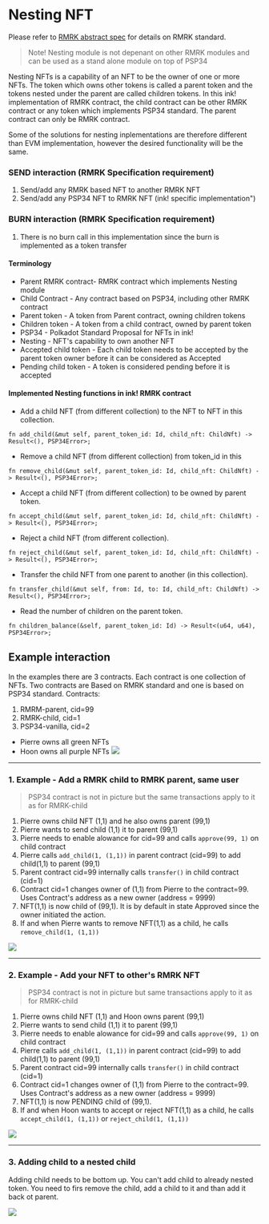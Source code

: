 # Nesting NFT
Please refer to [RMRK abstract spec](https://github.com/rmrk-team/rmrk-spec/tree/master/standards/abstract) for details on RMRK standard.
> Note! Nesting module is not depenant on other RMRK modules and can be used as a stand alone module on top of PSP34

Nesting NFTs is a capability of an NFT to be the owner of one or more NFTs. The token which owns other tokens is called a parent token and the tokens nested under the parent are called children tokens. 
In this ink! implementation of RMRK contract, the child contract can be other RMRK contract or any token which implements PSP34 standard.
The parent contract can only be RMRK contract.

Some of the solutions for nesting inplementations are therefore different than EVM implementation, however the desired functionality will be the same.

### SEND interaction (RMRK Specification requirement)
1. Send/add any RMRK based NFT to another RMRK NFT
1. Send/add any PSP34 NFT to RMRK NFT (ink! specific implementation")

### BURN interaction (RMRK Specification requirement)
1. There is no burn call in this implementation since the burn is implemented as a token transfer

#### Terminology
* Parent RMRK contract- RMRK contract which implements Nesting module
* Child Contract - Any contract based on PSP34, including other RMRK contract
* Parent token - A token from Parent contract, owning children tokens
* Children token - A token from a child contract, owned by parent token
* PSP34 - Polkadot Standard Proposal for NFTs in ink!
* Nesting - NFT's capability to own another NFT
* Accepted child token - Each child token needs to be accepted by the parent token owner before it can be considered as Accepted
* Pending child token - A token is considered pending before it is accepted
#### Implemented Nesting functions in ink! RMRK contract

* Add a child NFT (from different collection) to the NFT to NFT in this collection.

```
fn add_child(&mut self, parent_token_id: Id, child_nft: ChildNft) -> Result<(), PSP34Error>;
```
* Remove a child NFT (from different collection) from token_id in this
```
fn remove_child(&mut self, parent_token_id: Id, child_nft: ChildNft) -> Result<(), PSP34Error>;
```

* Accept a child NFT (from different collection) to be owned by parent token.
```
fn accept_child(&mut self, parent_token_id: Id, child_nft: ChildNft) -> Result<(), PSP34Error>;
```

* Reject a child NFT (from different collection).
```
fn reject_child(&mut self, parent_token_id: Id, child_nft: ChildNft) -> Result<(), PSP34Error>;
```
* Transfer the child NFT from one parent to another (in this collection).
```
fn transfer_child(&mut self, from: Id, to: Id, child_nft: ChildNft) -> Result<(), PSP34Error>;
```
* Read the number of children on the parent token.
```
fn children_balance(&self, parent_token_id: Id) -> Result<(u64, u64), PSP34Error>;
```


## Example interaction
In the examples there are 3 contracts. Each contract is one collection of NFTs. Two contracts are Based on RMRK standard and one is based on PSP34 standard.
Contracts:
1. RMRM-parent, cid=99
1. RMRK-child, cid=1
1. PSP34-vanilla, cid=2

* Pierre owns all green NFTs
* Hoon owns all purple NFTs
![](https://i.imgur.com/hMawAK4.png)

---
### 1. Example - Add a RMRK child to RMRK parent, same user
> PSP34 contract is not in picture but the same transactions apply to it as for RMRK-child

1. Pierre owns child NFT (1,1) and he also owns parent (99,1)
1. Pierre wants to send child (1,1) it to parent (99,1)
1. Pierre needs to enable alowance for cid=99 and calls `approve(99, 1)` on child contract
1. Pierre calls `add_child(1, (1,1))` in parent contract (cid=99) to add child(1,1) to parent (99,1)
2. Parent contract cid=99 internally calls `transfer()` in child contract (cid=1)
4. Contract cid=1 changes owner of (1,1) from Pierre to the contract=99. Uses Contract's address as a new owner (address = 9999)
5. NFT(1,1) is now child of (99,1). It is by default in state Approved since the owner initiated the action.
6. If and when Pierre wants to remove NFT(1,1) as a child, he calls `remove_child(1, (1,1))`

![](https://i.imgur.com/Xvw92p6.png)

---
### 2. Example - Add your NFT to other's RMRK NFT
> PSP34 contract is not in picture but same transactions apply to it as for RMRK-child
1. Pierre owns child NFT (1,1) and Hoon owns parent (99,1)
1. Pierre wants to send child (1,1) it to parent (99,1)
1. Pierre needs to enable alowance for cid=99 and calls `approve(99, 1)` on child contract
1. Pierre calls `add_child(1, (1,1))` in parent contract (cid=99) to add child(1,1) to parent (99,1)
2. Parent contract cid=99 internally calls `transfer()` in child contract (cid=1)
4. Contract cid=1 changes owner of (1,1) from Pierre to the contract=99. Uses Contract's address as a new owner (address = 9999)
5. NFT(1,1) is now PENDING child of (99,1).
6. If and when Hoon wants to accept or reject NFT(1,1) as a child, he calls `accept_child(1, (1,1))` or `reject_child(1, (1,1))`

![](https://i.imgur.com/o5zP0xt.png)

---
### 3. Adding child to a nested child
Adding child needs to be bottom up. You can't add child to already nested token. You need to firs remove the child, add a child to it and than add it back ot parent.

![](https://i.imgur.com/IwMvXDU.jpg)
